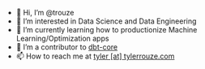 - 👋 Hi, I’m @trouze
- 👀 I’m interested in Data Science and Data Engineering
- 🌱 I’m currently learning how to productionize Machine Learning/Optimization apps
- 💞️ I’m a contributor to [dbt-core](https://github.com/dbt-labs/dbt-core)
- 📫 How to reach me at [tyler [at] tylerrouze.com](mailto:tyler@tylerrouze.com)

<!---
trouze/trouze is a ✨ special ✨ repository because its `README.md` (this file) appears on your GitHub profile.
You can click the Preview link to take a look at your changes.
--->
